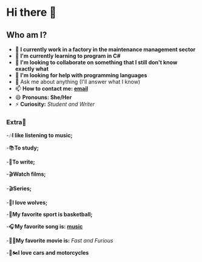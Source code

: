 # Hi there 👋
## Who am I?

- 🔭 **I currently work in a factory in the maintenance management sector**
- 🌱 **I'm currently learning to program in C#**
- 👯 **I'm looking to collaborate on something that I still don't know exactly what**
- 🤔 **I'm looking for help with programming languages**
- 💬 Ask me about anything (I'll answer what I know)
- 📫 **How to contact me: [email](kauane.scunha@senacsp.edu.br)**
- 😄 **Pronouns: She/Her**
- ⚡ **Curiosity:** *Student and Writer*

### Extra🎼

-🎶**I like listening to music;**

-📚**To study;**

-📖**To write;**

-🎬**Watch films;**

-🎬**Series;**

-🐺**I love wolves;**

-🏀**My favorite sport is basketball;**

-🎧**My favorite song is: [music](https://youtu.be/z8oQEruBuTw?si=VbvV5uW6S9Cqe47e)**

-🚗🔥**My favorite movie is:** *Fast and Furious*

-🚗🏍**I love cars and motorcycles**
